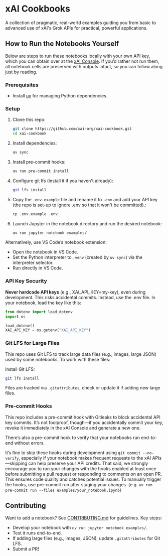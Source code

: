 # xAI Cookbooks

A collection of pragmatic, real-world examples guiding you from basic to advanced use of xAI's Grok APIs for practical, powerful applications.

## How to Run the Notebooks Yourself

Below are steps to run these notebooks locally with your own API key, which you can obtain over at the [xAI Console](https://console.x.ai). If you’d rather not run them, all notebook cells are preserved with outputs intact, so you can follow along just by reading.

### Prerequisites
- Install [uv](https://github.com/astral-sh/uv) for managing Python dependencies.

### Setup
1. Clone this repo:
   ```bash
   git clone https://github.com/xai-org/xai-cookbook.git
   cd xai-cookbook

2. Install dependencies:
   ```bash
   uv sync

3. Install pre-commit hooks:
    ```bash
    uv run pre-commit install

4. Configure git lfs (install it if you haven't already):
    ```bash
    git lfs install

5. Copy the  `.env.example` file and rename it to `.env` and add your API key (the repo is set-up to ignore .env so that it won't be committed).:
   ```bash
   cp .env.example .env

6. Launch Jupyter in the notebook directory and run the desired notebook:
    ```bash
    uv run jupyter notebook examples/
   
Alternatively, use VS Code’s notebook extension:
- Open the notebook in VS Code.
- Set the Python interpreter to `.venv` (created by `uv sync`) via the interpreter selector.
- Run directly in VS Code.

### API Key Security

**Never hardcode API keys** (e.g., XAI_API_KEY=my-key), even during development. This risks accidental commits. Instead, use the .env file. In your notebook, load the key like this:

```python
from dotenv import load_dotenv
import os

load_dotenv()
XAI_API_KEY = os.getenv("XAI_API_KEY")
```

### Git LFS for Large Files
This repo uses Git LFS to track large data files (e.g., images, large JSON) used by some notebooks. To work with these files:

Install Git LFS: 
```bash 
git lfs install
```

Files are tracked via `.gitattributes`, check or update it if adding new large files.

### Pre-commit Hooks
This repo includes a pre-commit hook with Gitleaks to block accidental API key commits. It’s not foolproof, though—if you accidentally commit your key, revoke it immediately in the xAI Console and generate a new one.

There’s also a pre-commit hook to verify that your notebooks run end-to-end without errors.

It’s fine to skip these hooks during development using `git commit --no-verify`, especially if your notebook makes frequent requests to the xAI APIs—skipping can help preserve your API credits. That said, we strongly encourage you to run your changes with the hooks enabled at least once before submitting a pull request or responding to comments on an open PR. This ensures code quality and catches potential issues. To manually trigger the hooks, use pre-commit run after staging your changes. (e.g. `uv run pre-commit run --files examples/your_notebook.ipynb`)

## Contributing
Want to add a notebook? See [CONTRIBUTING.md](CONTRIBUTING.md) for guidelines. Key steps:
- Develop your notebook with `uv run jupyter notebook examples/`.
- Test it runs end-to-end.
- If adding large files (e.g., images, JSON), update `.gitattributes` for Git LFS.
- Submit a PR!